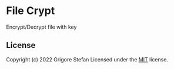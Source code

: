 # File Crypt

Encrypt/Decrypt file with key

## License

Copyright (c) 2022 Grigore Stefan
Licensed under the [MIT](LICENSE) license.

